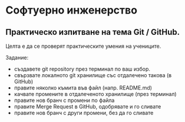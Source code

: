 # Софтуерно инженерство
## Практическо изпитване на тема Git / GitHub.


Целта е да се проверят практическите умения на учениците.

Задание:
- създавете git repository през терминал по ваш избор.
- свързвате локалното git хранилище със отдалечено такова (в GitHub)
- правите няколко къмита във файл (напр. README.md)
- качвате промените в отдалеченото хранилище (през терминал)
- правите нов бранч с промени по файла
- правите Merge Request в GitHub, одобрявате и го сливате
- правите нов бранч с други промени, без да го сливате
